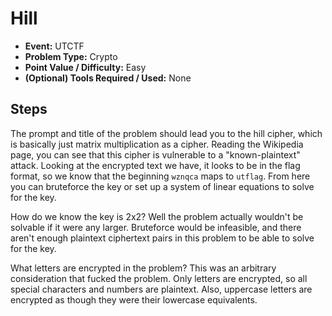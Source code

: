 # Hill
* **Event:** UTCTF
* **Problem Type:** Crypto
* **Point Value / Difficulty:** Easy
* **(Optional) Tools Required / Used:** None

## Steps​
The prompt and title of the problem should lead you to the hill cipher, which is basically just matrix multiplication as a cipher. Reading the Wikipedia page, you can see that this cipher is vulnerable to a "known-plaintext" attack. Looking at the encrypted text we have, it looks to be in the flag format, so we know that the beginning `wznqca` maps to `utflag`. From here you can bruteforce the key or set up a system of linear equations to solve for the key.

How do we know the key is 2x2? Well the problem actually wouldn't be solvable if it were any larger. Bruteforce would be infeasible, and there aren't enough plaintext ciphertext pairs in this problem to be able to solve for the key.

What letters are encrypted in the problem? This was an arbitrary consideration that fucked the problem. Only letters are encrypted, so all special characters and numbers are plaintext. Also, uppercase letters are encrypted as though they were their lowercase equivalents.
